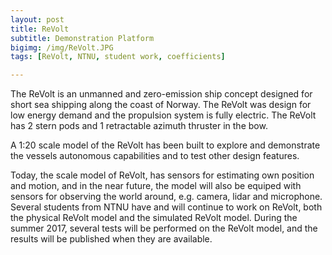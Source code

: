 ```yaml
---
layout: post
title: ReVolt
subtitle: Demonstration Platform
bigimg: /img/ReVolt.JPG
tags: [ReVolt, NTNU, student work, coefficients]

---
```


The ReVolt is an unmanned and zero-emission ship concept designed for short sea shipping along the coast of Norway. 
The ReVolt was design for low energy demand and the propulsion system is fully electric. The ReVolt has 2 stern pods and 1 retractable azimuth thruster in the bow.

A 1:20 scale model of the ReVolt has been built to explore and demonstrate the vessels autonomous capabilities and to test other design features.

Today, the scale model of ReVolt, has sensors for estimating own position and motion, and in the near future, the model will also be equiped with sensors for observing the world around, e.g. camera, lidar and microphone. 
Several students from NTNU have and will continue to work on ReVolt, both the physical ReVolt model and the simulated ReVolt model.
During the summer 2017, several tests will be performed on the ReVolt model, and the results will be published when they are available.

